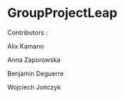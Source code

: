 ﻿# GroupProjectLeap


Contributors :

Alix Kamano

Anna Zaporowska

Benjamin Deguerre

Wojciech Jończyk
